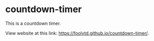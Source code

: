 # countdown-timer
This is a countdown timer.

View website at this link: https://foolytd.github.io/countdown-timer/.
